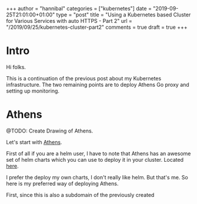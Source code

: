 +++
author = "hannibal"
categories = ["kubernetes"]
date = "2019-09-25T21:01:00+01:00"
type = "post"
title = "Using a Kubernetes based Cluster for Various Services with auto HTTPS - Part 2"
url = "/2019/09/25/kubernetes-cluster-part2"
comments = true
draft = true
+++

# Intro

Hi folks.

This is a continuation of the previous post about my Kubernetes infrastructure. The two remaining points are to deploy Athens Go proxy and setting up monitoring.

# Athens

@TODO: Create Drawing of Athens.

Let's start with [Athens](https://github.com/gomods/athens).

First of all if you are a helm user, I have to note that Athens has an awesome set of helm charts which you can use to deploy it in your cluster.
Located [here](https://github.com/gomods/athens/tree/master/charts/athens-proxy).

I prefer the deploy my own charts, I don't really like helm. But that's me. So here is my preferred way of deploying Athens.

First, since this is also a subdomain of the previously created